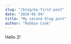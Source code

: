 ```yaml
---
slug: "/blog/my-first-post"
date: "2019-05-04"
title: "My second blog post"
author: "Robbie Cook"
---
```

Hello 2!